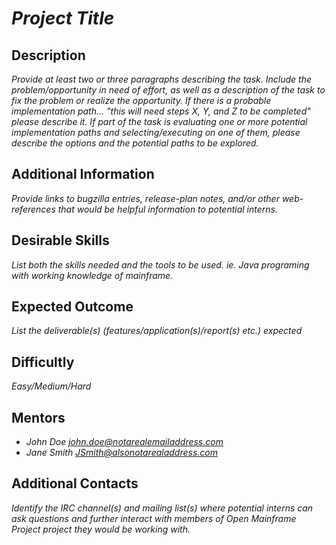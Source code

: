 # *Project Title*

## Description
*Provide at least two or three paragraphs describing the task. Include the problem/opportunity in need of effort, as well as a description of the task to fix the problem or realize the opportunity. If there is a probable implementation path... "this will need steps X, Y, and Z to be completed" please describe it. If part of the task is evaluating one or more potential implementation paths and selecting/executing on one of them, please describe the options and the potential paths to be explored.*

## Additional Information
*Provide links to bugzilla entries, release-plan notes, and/or other web-references that would be helpful information to potential interns.*

## Desirable Skills
*List both the skills needed and the tools to be used. ie. Java programing with working knowledge of mainframe.*

## Expected Outcome
*List the deliverable(s) (features/application(s)/report(s) etc.) expected*

## Difficultly
*Easy/Medium/Hard*

## Mentors
  * *John Doe <john.doe@notarealemailaddress.com>*
  * *Jane Smith <JSmith@alsonotarealaddress.com>*

## Additional Contacts
*Identify the IRC channel(s) and mailing list(s) where potential interns can ask questions and further interact with members of Open Mainframe Project project they would be working with.*
